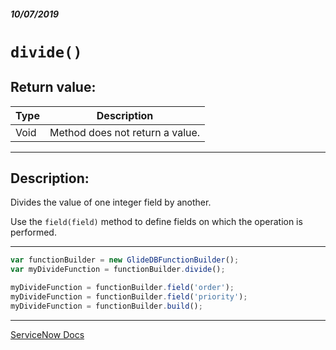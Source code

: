 ##### 10/07/2019
# `divide()`

## Return value:
| Type | Description |
|---|---|
| Void | Method does not return a value. |

---

## Description:
Divides the value of one integer field by another.

Use the `field(field)` method to define fields on which the operation is performed.

---

```js
var functionBuilder = new GlideDBFunctionBuilder();
var myDivideFunction = functionBuilder.divide();

myDivideFunction = functionBuilder.field('order');
myDivideFunction = functionBuilder.field('priority');
myDivideFunction = functionBuilder.build();
```

---

[ServiceNow Docs](https://developer.servicenow.com/app.do#!/api_doc?v=newyork&id=GlideDBFBScoped-divide)